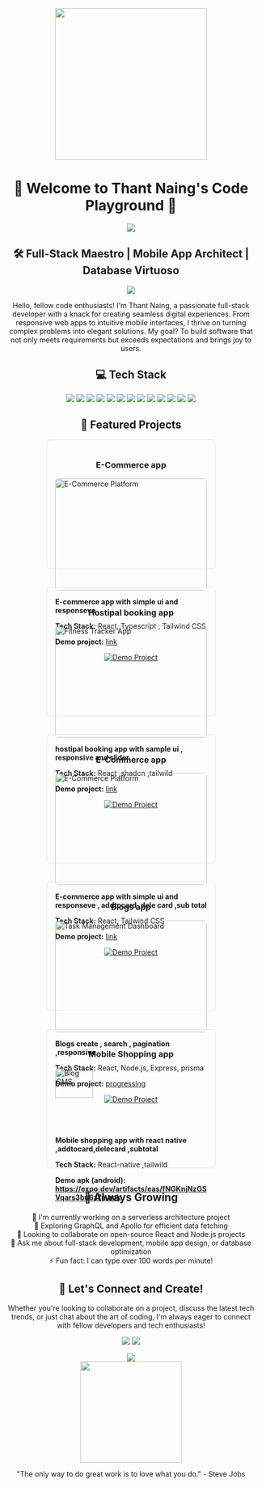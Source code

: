 <div align="center">
  <img src="https://media.giphy.com/media/L1R1tvI9svkIWwpVYr/giphy.gif" width="300" height="300" />
  
  <h1>👋 Welcome to Thant Naing's Code Playground 🚀</h1>
  
  <p>
    <a href="#"><img src="https://img.shields.io/badge/-LinkedIn-0077B5?style=for-the-badge&logo=Linkedin&logoColor=white"/></a>
    
    
  </p>
</div>

<div align="center">
  <h2>🛠️ Full-Stack Maestro | Mobile App Architect | Database Virtuoso</h2>
  <img src="https://readme-typing-svg.herokuapp.com/?lines=Crafting+Web+and+Mobile+Experiences;Building+with+MERN+Stack;Optimizing+Databases;Always+Exploring+New+Tech&font=Fira%20Code&center=true&width=380&height=50">
</div>

<p align="center">
  Hello, fellow code enthusiasts! I'm Thant Naing, a passionate full-stack developer with a knack for creating seamless digital experiences. From responsive web apps to intuitive mobile interfaces, I thrive on turning complex problems into elegant solutions. My goal? To build software that not only meets requirements but exceeds expectations and brings joy to users.
</p>

<div align="center">
  <h2>💻 Tech Stack</h2>
</div>

<p align="center">
  <img src="https://img.shields.io/badge/-HTML5-E34F26?style=for-the-badge&logo=html5&logoColor=white" />
  <img src="https://img.shields.io/badge/-CSS3-1572B6?style=for-the-badge&logo=css3&logoColor=white" />
  <img src="https://img.shields.io/badge/-JavaScript-F7DF1E?style=for-the-badge&logo=javascript&logoColor=black" />
  <img src="https://img.shields.io/badge/-React-61DAFB?style=for-the-badge&logo=react&logoColor=black" />
  <img src="https://img.shields.io/badge/-Tailwind_CSS-38B2AC?style=for-the-badge&logo=tailwind-css&logoColor=white" />
  <img src="https://img.shields.io/badge/-Node.js-339933?style=for-the-badge&logo=node.js&logoColor=white" />
  <img src="https://img.shields.io/badge/-Express-000000?style=for-the-badge&logo=express&logoColor=white" />
  <img src="https://img.shields.io/badge/-Prisma-2D3748?style=for-the-badge&logo=prisma&logoColor=white" />
  <img src="https://img.shields.io/badge/-React_Native-61DAFB?style=for-the-badge&logo=react&logoColor=black" />
  <img src="https://img.shields.io/badge/-Next.js-000000?style=for-the-badge&logo=next.js&logoColor=white" />
  <img src="https://img.shields.io/badge/-MySQL-4479A1?style=for-the-badge&logo=mysql&logoColor=white" />
  <img src="https://img.shields.io/badge/-PostgreSQL-336791?style=for-the-badge&logo=postgresql&logoColor=white" />
  <img src="https://img.shields.io/badge/-TypeScript-3178C6?style=for-the-badge&logo=typescript&logoColor=white" />
</p>

<div align="center">
  <h2>🌟 Featured Projects</h2>
</div>

<div style="display: flex; justify-content: center; flex-wrap: wrap; gap: 20px;">

  <div style="width: 45%; min-width: 300px; border: 1px solid #e1e4e8; border-radius: 6px; padding: 16px; margin-bottom: 16px;">
    <h3 align="center">E-Commerce app</h3>
    <img src="https://res.cloudinary.com/doa84txts/image/upload/v1731045135/Screenshot_2024-11-08_121935_jo5jpi.png" style="width: 100%; border-radius: 6px;" alt="E-Commerce Platform" />
    <p><strong> E-commerce app with simple ui and responseve  </strong></p>
    <p><strong>Tech Stack:</strong> React, Typescript ,  Tailwind CSS</p>
    <p><strong>Demo project:</strong> <a href="https://vape-eta.vercel.app/" target="_blank"> link </a></p>
    <div align="center">
      <a href="https://vape-eta.vercel.app/" target="blank">
        <img src="https://img.shields.io/badge/-View_Project-181717?style=for-the-badge&logo=github" alt="Demo Project" />
      </a>
    </div>
  </div>

   <div style="width: 45%; min-width: 300px; border: 1px solid #e1e4e8; border-radius: 6px; padding: 16px; margin-bottom: 16px;">
    <h3 align="center">Hostipal booking app</h3>
    <img src="https://res.cloudinary.com/doa84txts/image/upload/v1730537259/Screenshot_2024-11-02_151515_cfgriu.png" style="width: 100%; border-radius: 6px;" alt="Fitness Tracker App" />
    <p><strong>hostipal booking app with sample ui , responsive and slider.</strong></p>
    <p><strong>Tech Stack:</strong> React ,shadcn ,tailwild</p>
    <p><strong>Demo project:</strong> <a href="https://react-project-no-2.vercel.app/" target="_blank"> link </a></p>
    <div align="center">
      <a href="https://react-project-no-2.vercel.app/" target="_blank">
        <img src="https://img.shields.io/badge/-View_Project-181717?style=for-the-badge&logo=github" alt="Demo Project" />
      </a>
    </div>
  </div>
  
  <div style="width: 45%; min-width: 300px; border: 1px solid #e1e4e8; border-radius: 6px; padding: 16px; margin-bottom: 16px;">
    <h3 align="center">E-Commerce app</h3>
    <img src="https://res.cloudinary.com/doa84txts/image/upload/v1730537235/Screenshot_2024-11-02_151418_fg4nxo.png" style="width: 100%; border-radius: 6px;" alt="E-Commerce Platform" />
    <p><strong> E-commerce app with simple ui and responseve , addtocard ,dele card ,sub total </strong></p>
    <p><strong>Tech Stack:</strong> React,  Tailwind CSS</p>
    <p><strong>Demo project:</strong> <a href="https://shopping-card-theta-inky.vercel.app/" target="_blank"> link </a></p>
    <div align="center">
      <a href="https://shopping-card-theta-inky.vercel.app/" target="_blank">
        <img src="https://img.shields.io/badge/-View_Project-181717?style=for-the-badge&logo=github" alt="Demo Project" />
      </a>
    </div>
  </div>

 

   <div style="width: 45%; min-width: 300px; border: 1px solid #e1e4e8; border-radius: 6px; padding: 16px; margin-bottom: 16px;">
    <h3 align="center">Blogs app</h3>
    <img src="https://res.cloudinary.com/doa84txts/image/upload/v1730537951/Screenshot_2024-11-02_152836_y569wp.png" style="width: 100%; border-radius: 6px;" alt="Task Management Dashboard" />
    <p><strong>Blogs create , search , pagination ,responsive.</strong></p>
    <p><strong>Tech Stack:</strong> React, Node.js, Express, prisma</p>
     <p><strong>Demo project:</strong> <a href="#" target="_blank"> progressing </a></p>
    <div align="center">
      <a href="https://github.com/yourusername/task-dashboard" target="_blank">
        <img src="https://img.shields.io/badge/-View_Project-181717?style=for-the-badge&logo=github" alt="Demo Project" />
      </a>
    </div>
  </div>

  <div style="width: 45%; min-width: 300px; border: 1px solid #e1e4e8; border-radius: 6px; padding: 16px; margin-bottom: 16px; margin="auto">
    <h3 align="center">Mobile Shopping app</h3>
    <img src="https://res.cloudinary.com/doa84txts/image/upload/w_400,h_800/v1730626079/Screenshot_2024-11-03_155355_hxtw6e.png" style="width: 50%; border-radius: 6px;" alt="Blog CMS" />
    <p><strong>Mobile shopping app with react native ,addtocard,delecard ,subtotal</strong></p>
    <p><strong>Tech Stack:</strong> React-native ,tailwild</p>
    <strong>Demo apk (android):  <a href="https://expo.dev/artifacts/eas/fNGKnjNzGSVqars3bu6z7n.apk"  > https://expo.dev/artifacts/eas/fNGKnjNzGSVqars3bu6z7n.apk </a></strong> 
   
  </div>

 
</div>



<div align="center">
  <h2>🌱 Always Growing</h2>
  <p>
    🔭 I'm currently working on a serverless architecture project<br>
    🌟 Exploring GraphQL and Apollo for efficient data fetching<br>
    👯 Looking to collaborate on open-source React and Node.js projects<br>
    💬 Ask me about full-stack development, mobile app design, or database optimization<br>
    ⚡ Fun fact: I can type over 100 words per minute!
  </p>
</div>

<div align="center">
  <h2>🤝 Let's Connect and Create!</h2>
  <p>
    Whether you're looking to collaborate on a project, discuss the latest tech trends, or just chat about the art of coding, I'm always eager to connect with fellow developers and tech enthusiasts!
  </p>
  <p>
    <a href="#"><img src="https://img.shields.io/badge/-Email-D14836?style=for-the-badge&logo=Gmail&logoColor=white"/></a>
    <a href="#"><img src="https://img.shields.io/badge/-GitHub-181717?style=for-the-badge&logo=github"/></a>
    
  </p>
</div>

<div align="center">
  <img src="https://komarev.com/ghpvc/?username=yourusername&color=blueviolet&style=flat-square&label=Profile+Views" />
</div>

<div align="center">
  <img src="https://media.giphy.com/media/LmNwrBhejkK9EFP504/giphy.gif" width="200" />
  <p>"The only way to do great work is to love what you do." - Steve Jobs</p>
</div>




